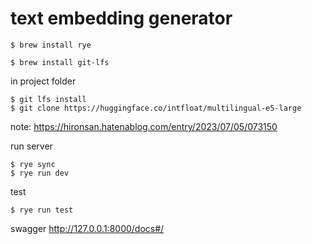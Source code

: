 # text embedding generator

```
$ brew install rye
```

```
$ brew install git-lfs
```

in project folder

```
$ git lfs install
$ git clone https://huggingface.co/intfloat/multilingual-e5-large
```

note: https://hironsan.hatenablog.com/entry/2023/07/05/073150

run server

```
$ rye sync
$ rye run dev
```

test

```
$ rye run test
```

swagger
http://127.0.0.1:8000/docs#/
